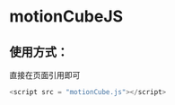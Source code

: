 # motionCubeJS
使用方式：
------------
直接在页面引用即可
```javascript
<script src = "motionCube.js"></script>
```

